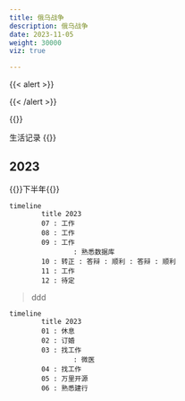 ```yaml
---
title: 俄乌战争
description: 俄乌战争
date: 2023-11-05
weight: 30000
viz: true

---
```

{{< alert >}}

{{< /alert >}}


{{<caution>}}
<!---->
生活记录
{{</caution>}}

## 2023

{{<note>}}下半年{{</note>}}
```mermaid
timeline
        title 2023
        07 : 工作
        08 : 工作
        09 : 工作
                : 熟悉数据库
        10 : 转正 : 答辩 : 顺利 : 答辩 : 顺利
        11 : 工作
        12 : 待定

```

> ddd
```mermaid
timeline
        title 2023
        01 : 休息
        02 : 订婚
        03 : 找工作
                : 微医
        04 : 找工作
        05 : 万里开源
        06 : 熟悉建行

```





























































